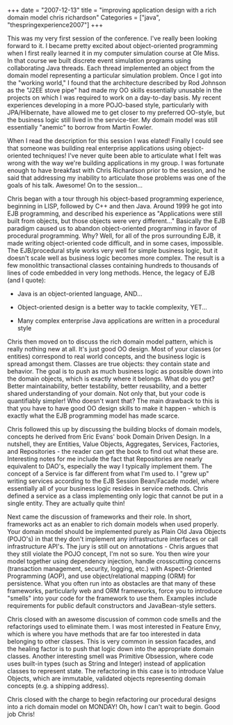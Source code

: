 +++
date = "2007-12-13"
title = "improving application design with a rich domain model chris richardson"
Categories = ["java", "thespringexperience2007"]
+++

This was my very first session of the conference. I've really been looking forward to it. I became pretty excited about object-oriented programming when I first really learned it in my computer simulation course at Ole Miss. In that course we built discrete event simulation programs using collaborating Java threads. Each thread implemented an object from the domain model representing a particular simulation problem. Once I got into the "working world," I found that the architecture described by Rod Johnson as the "J2EE stove pipe" had made my OO skills essentially unusable in the projects on which I was required to work on a day-to-day basis. My recent experiences developing in a more POJO-based style, particularly with JPA/Hibernate, have allowed me to get closer to my preferred OO-style, but the business logic still lived in the service-tier. My domain model was still essentially "anemic" to borrow from Martin Fowler.  
  
When I read the description for this session I was elated! Finally I could see that someone was building real enterprise applications using object-oriented techniques! I've never quite been able to articulate what I felt was wrong with the way we're building applications in my group. I was fortunate enough to have breakfast with Chris Richardson prior to the session, and he said that addressing my inability to articulate those problems was one of the goals of his talk. Awesome! On to the session...  
  
Chris began with a tour through his object-based programming experience, beginning in LISP, followed by C++ and then Java. Around 1999 he got into EJB programming, and described his experience as "Applications were still built from objects, but those objects were very different..." Basically the EJB paradigm caused us to abandon object-oriented programming in favor of procedural programming. Why? Well, for all of the pros surrounding EJB, it made writing object-oriented code difficult, and in some cases, impossible. The EJB/procedural style works very well for simple business logic, but it doesn't scale well as business logic becomes more complex. The result is a few monolithic transactional classes containing hundreds to thousands of lines of code embedded in very long methods. Hence, the legacy of EJB (and I quote):  


  * Java is an object-oriented language, AND...  

  * Object-oriented design is a better way to tackle complexity, YET...  

  * Many complex enterprise Java applications are written in a procedural style  

Chris then moved on to discuss the rich domain model pattern, which is really nothing new at all. It's just good OO design. Most of your classes (or entities) correspond to real world concepts, and the business logic is spread amongst them. Classes are true objects: they contain state and behavior. The goal is to push as much business logic as possible down into the domain objects, which is exactly where it belongs. What do you get? Better maintainability, better testability, better reusability, and a better shared understanding of your domain. Not only that, but your code is quantifiably simpler! Who doesn't want that? The main drawback to this is that you have to have good OO design skills to make it happen - which is exactly what the EJB programming model has made scarce.  
  
Chris followed this up by discussing the building blocks of domain models, concepts he derived from Eric Evans' book Domain Driven Design. In a nutshell, they are Entities, Value Objects, Aggregates, Services, Factories, and Repositories - the reader can get the book to find out what these are. Interesting notes for me include the fact that Repositories are nearly equivalent to DAO's, especially the way I typically implement them. The concept of a Service is far different from what I'm used to. I "grew up" writing services according to the EJB Session Bean/Facade model, where essentially all of your business logic resides in service methods. Chris defined a service as a class implementing only logic that cannot be put in a single entity. They are actually quite thin!  
  
Next came the discussion of frameworks and their role. In short, frameworks act as an enabler to rich domain models when used properly. Your domain model should be implemented purely as Plain Old Java Objects (POJO's) in that they don't implement any infrastructure interfaces or call infrastructure API's. The jury is still out on annotations - Chris argues that they still violate the POJO concept, I'm not so sure. You then wire your model together using dependency injection, handle crosscutting concerns (transaction management, security, logging, etc.) with Aspect-Oriented Programming (AOP), and use object/relational mapping (ORM) for persistence. What you often run into as obstacles are that many of these frameworks, particularly web and ORM frameworks, force you to introduce "smells" into your code for the framework to use them. Examples include requirements for public default constructors and JavaBean-style setters.  
  
Chris closed with an awesome discussion of common code smells and the refactorings used to eliminate them. I was most interested in Feature Envy, which is where you have methods that are far too interested in data belonging to other classes. This is very common in session facades, and the healing factor is to push that logic down into the appropriate domain classes. Another interesting smell was Primitive Obsession, where code uses built-in types (such as String and Integer) instead of application classes to represent state. The refactoring in this case is to introduce Value Objects, which are immutable, validated objects representing domain concepts (e.g. a shipping address).  
  
Chris closed with the charge to begin refactoring our procedural designs into a rich domain model on MONDAY! Oh, how I can't wait to begin. Good job Chris!
